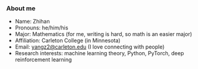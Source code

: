 ### About me

- Name: Zhihan
- Pronouns: he/him/his
- Major: Mathematics (for me, writing is hard, so math is an easier major)
- Affiliation: Carleton College (in Minnesota)
- Email: yangz2@carleton.edu (I love connecting with people)
- Research interests: machine learning theory, Python, PyTorch, deep reinforcement learning
